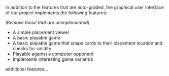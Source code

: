 In addition to the features that are auto-graded, the graphical user interface
of our project implements the following features:

*(Remove those that are unimplemented)*

 - A simple placement viewer
 - A basic playable game 
 - A basic playable game that snaps cards to their placement location and checks for validity
 - Playable against a computer opponent
 - Implements interesting game variant/s

additional features...
